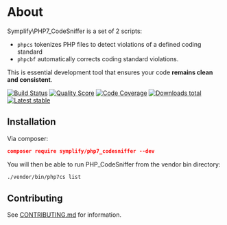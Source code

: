 # About

Symplify\PHP7_CodeSniffer is a set of 2 scripts:

- `phpcs` tokenizes PHP files to detect violations of a defined coding standard
- `phpcbf` automatically corrects coding standard violations.

This is essential development tool that ensures your code **remains clean and consistent**.

[![Build Status](https://img.shields.io/travis/Symplify/PHP7_CodeSniffer.svg?style=flat-square)](https://travis-ci.org/Symplify/PHP7_CodeSniffer)
[![Quality Score](https://img.shields.io/scrutinizer/g/Symplify/PHP7_CodeSniffer.svg?style=flat-square)](https://scrutinizer-ci.com/g/Symplify/PHP7_CodeSniffer)
[![Code Coverage](https://img.shields.io/scrutinizer/coverage/g/Symplify/PHP7_CodeSniffer.svg?style=flat-square)](https://scrutinizer-ci.com/g/Symplify/PHP7_CodeSniffer)
[![Downloads total](https://img.shields.io/packagist/dt/symplify/php7_codesniffer.svg?style=flat-square)](https://packagist.org/packages/symplify/php7_codesniffer)
[![Latest stable](https://img.shields.io/packagist/v/symplify/php7_codesniffer.svg?style=flat-square)](https://packagist.org/packages/symplify/php7_codesniffer)


## Installation

Via composer:

```json
composer require symplify/php7_codesniffer --dev
```

You will then be able to run PHP_CodeSniffer from the vendor bin directory:

```bash
./vendor/bin/php7cs list
```

## Contributing

See [CONTRIBUTING.md](CONTRIBUTING.md) for information.
